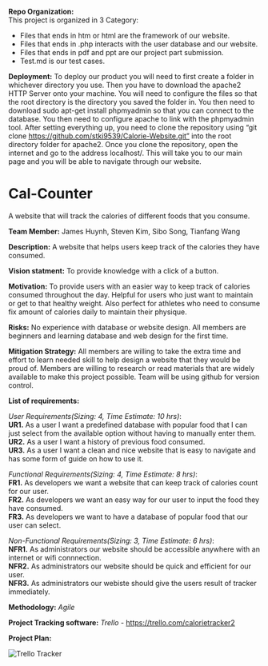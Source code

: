 
**Repo Organization:**  
This project is organized in 3 Category:    
- Files that ends in htm or html are the framework of our website.  
- Files that ends in .php interacts with the user database and our website.
- Files that ends in pdf and ppt are our project part submission.  
- Test.md is our test cases.

**Deployment:** To deploy our product you will need to first create a folder in whichever directory you use. Then you have to download the apache2 HTTP Server onto your machine. You will need to configure the files so that the root directory is the directory you saved the folder in. You then need to download sudo apt-get install phpmyadmin so that you can connect to the database. You then need to configure apache to link with the phpmyadmin tool. After setting everything up, you need to clone the repository using “git clone https://github.com/stki9539/Calorie-Website.git” into the root directory folder for apache2. Once you clone the repository, open the internet and go to the address localhost/. This will take you to our main page and you will be able to navigate through our website. 

# Cal-Counter
A website that will track the calories of different foods that you consume. 

**Team Member:**
James Huynh,
Steven Kim,
Sibo Song,
Tianfang Wang

**Description:** 
A website that helps users keep track of the calories they have consumed.

**Vision statment:**
To provide knowledge with a click of a button.

**Motivation:**
To provide users with an easier way to keep track of calories consumed throughout the day.
Helpful for users who just want to maintain or get to that healthy weight. Also perfect for 
athletes who need to consume fix amount of calories daily to maintain their physique.

**Risks:**
No experience with database or website design. All members are beginners and
learning database and web design for the first time. 

**Mitigation Strategy:**
All members are willing to take the extra time and effort to
learn needed skill to help design a website that they would be proud of. Members are
willing to research or read materials that are widely available to make this project possible. Team will be using github 
for version control.

**List of requirements:**

*User Requirements(Sizing: 4, Time Estimate: 10 hrs)*:    
  **UR1.** As a user I want a predefined database with popular food that I can just select from the available
           option without having to manually enter them.  
  **UR2.** As a user I want a history of previous food consumed.    
  **UR3.** As a user I want a clean and nice website that is easy to navigate and has some form of guide on how to use it.  

*Functional Requirements(Sizing: 4, Time Estimate: 8 hrs)*:  
**FR1.** As developers we want a website that can keep track of calories count for our user.  
**FR2.** As developers we want an easy way for our user to input the food they have consumed.  
**FR3.** As developers we want to have a database of popular food that our user can select.

*Non-Functional Requirements(Sizing: 3, Time Estimate: 6 hrs)*:  
**NFR1.** As administrators our website should be accessible anywhere with an internet or wifi connnection.  
**NFR2.** As administrators our website should be quick and efficient for our user.  
**NFR3.** As administrators our webiste should give the users result of tracker immediately. 

**Methodology:**
*Agile*

**Project Tracking software:**
*Trello* - https://trello.com/calorietracker2


**Project Plan:**

![Trello Tracker](https://cloud.githubusercontent.com/assets/13977747/13068345/bdfde886-d437-11e5-88db-1d242bca4df8.png)

